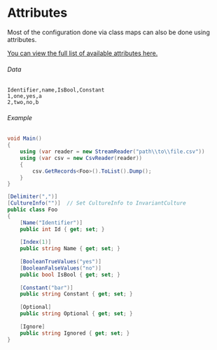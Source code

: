 # Attributes

Most of the configuration done via class maps can also be done using attributes.

[You can view the full list of available attributes here.](/api/CsvHelper.Configuration.Attributes)

###### Data

```
Identifier,name,IsBool,Constant
1,one,yes,a
2,two,no,b
```

###### Example

```cs
void Main()
{
	using (var reader = new StreamReader("path\\to\\file.csv"))
	using (var csv = new CsvReader(reader))
	{
		csv.GetRecords<Foo>().ToList().Dump();
	}
}

[Delimiter(",")]
[CultureInfo("")]  // Set CultureInfo to InvariantCulture
public class Foo
{
	[Name("Identifier")]
	public int Id { get; set; }
	
	[Index(1)]
	public string Name { get; set; }
	
	[BooleanTrueValues("yes")]
	[BooleanFalseValues("no")]
	public bool IsBool { get; set; }
	
	[Constant("bar")]
	public string Constant { get; set; }
	
	[Optional]
	public string Optional { get; set; }
	
	[Ignore]
	public string Ignored { get; set; }	
}

```

